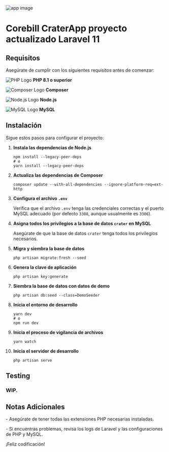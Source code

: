 <img src="https://res.cloudinary.com/bytefury/image/upload/v1574149856/Crater/craterframe.png" alt="app image">
<html>
<body>

<div class="center">

<h1>Corebill CraterApp proyecto actualizado Laravel 11</h1>

<h2>Requisitos</h2>
<p>Asegúrate de cumplir con los siguientes requisitos antes de comenzar:</p>

<p>
  <img src="https://img.shields.io/badge/PHP-8.1%2B-blue?logo=php&logoColor=white" class="icon" alt="PHP Logo"> <strong>PHP 8.1 o superior</strong>
</p>
<p>
  <img src="https://img.shields.io/badge/Composer-2.0%2B-blue?logo=composer&logoColor=white" class="icon" alt="Composer Logo"> <strong>Composer</strong>
</p>
<p>
  <img src="https://img.shields.io/badge/Node.js-16%2B-brightgreen?logo=node.js&logoColor=white" class="icon" alt="Node.js Logo"> <strong>Node.js</strong>
</p>
<p>
  <img src="https://img.shields.io/badge/MySQL-5.7%2B-blue?logo=mysql&logoColor=white" class="icon" alt="MySQL Logo"> <strong>MySQL</strong>
</p>

<h2>Instalación</h2>
<p>Sigue estos pasos para configurar el proyecto:</p>

<ol>
  <li><strong>Instala las dependencias de Node.js</strong>
    <pre><code>npm install --legacy-peer-deps
# o
yarn install --legacy-peer-deps</code></pre>
  </li>
  <li><strong>Actualiza las dependencias de Composer</strong>
    <pre><code>composer update --with-all-dependencies --ignore-platform-req=ext-http</code></pre>
  </li>
  <li><strong>Configura el archivo <code>.env</code></strong>
    <p>Verifica que el archivo <code>.env</code> tenga las credenciales correctas y el puerto MySQL adecuado (por defecto <code>3308</code>, aunque usualmente es <code>3306</code>).</p>
  </li>
  <li><strong>Asigna todos los privilegios a la base de datos <code>crater</code> en MySQL</strong>
    <p>Asegúrate de que la base de datos <code>crater</code> tenga todos los privilegios necesarios.</p>
  </li>
  <li><strong>Migra y siembra la base de datos</strong>
    <pre><code>php artisan migrate:fresh --seed</code></pre>
  </li>
  <li><strong>Genera la clave de aplicación</strong>
    <pre><code>php artisan key:generate</code></pre>
  </li>
  <li><strong>Siembra la base de datos con datos de demo</strong>
    <pre><code>php artisan db:seed --class=DemoSeeder</code></pre>
  </li>
  <li><strong>Inicia el entorno de desarrollo</strong>
    <pre><code>yarn dev
# o
npm run dev</code></pre>
  </li>
  <li><strong>Inicia el proceso de vigilancia de archivos</strong>
    <pre><code>yarn watch</code></pre>
  </li>
  <li><strong>Inicia el servidor de desarrollo</strong>
    <pre><code>php artisan serve</code></pre>
  </li>
</ol>

## Testing
### WIP.

<h2>Notas Adicionales</h2>
<p>- Asegúrate de tener todas las extensiones PHP necesarias instaladas.</p>
<p>- Si encuentras problemas, revisa los logs de Laravel y las configuraciones de PHP y MySQL.</p>

<p>¡Feliz codificación!</p>

</div>

</body>
</html>
